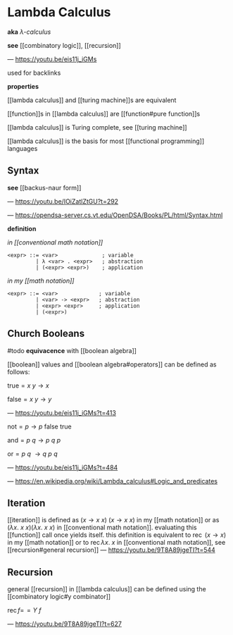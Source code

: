 # Lambda Calculus

**aka** _$\lambda$-calculus_

**see** [[combinatory logic]], [[recursion]]

&mdash; <https://youtu.be/eis11j_iGMs>

used for backlinks

**properties**

[[lambda calculus]] and [[turing machine]]s are equivalent

[[function]]s in [[lambda calculus]] are [[function#pure function]]s

[[lambda calculus]] is Turing complete, see [[turing machine]]

[[lambda calculus]] is the basis for most [[functional programming]] languages

## Syntax

**see** [[backus-naur form]]

&mdash; <https://youtu.be/IOiZatlZtGU?t=292>

&mdash; <https://opendsa-server.cs.vt.edu/OpenDSA/Books/PL/html/Syntax.html>

**definition**

_in [[conventional math notation]]_

```bnf
<expr> ::= <var>              ; variable
         | λ <var> . <expr>   ; abstraction
         | (<expr> <expr>)    ; application
```

_in my [[math notation]]_

```bnf
<expr> ::= <var>             ; variable
         | <var> -> <expr>   ; abstraction
         | <expr> <expr>     ; application
         | (<expr>)
```

## Church Booleans

#todo **equivacence** with [[boolean algebra]]

[[boolean]] values and [[boolean algebra#operators]] can be defined as follows:

$\text{true} = x\ y \rightarrow x$

$\text{false} = x\ y \rightarrow y$

&mdash; <https://youtu.be/eis11j_iGMs?t=413>

$\text{not} = p \rightarrow p\ \text{false}\ \text{true}$

$\text{and} = p\ q \rightarrow p\ q\ p$

$\text{or} = p\ q\ \rightarrow q\ p\ q$

&mdash; <https://youtu.be/eis11j_iGMs?t=484>

&mdash; <https://en.wikipedia.org/wiki/Lambda_calculus#Logic_and_predicates>

## Iteration

[[iteration]] is defined as $(x \rightarrow x\ x)\ (x \rightarrow x\ x)$ in my [[math notation]] or as $(\lambda x.\ x\ x) (\lambda x.\ x\ x)$ in [[conventional math notation]]. evaluating this [[function]] call once yields itself. this definition is equivalent to $\operatorname{rec}\ (x \rightarrow x)$ in my [[math notation]] or to $\operatorname{rec} \lambda x.\ x$ in [[conventional math notation]], see [[recursion#general recursion]] &mdash; <https://youtu.be/9T8A89jgeTI?t=544>

## Recursion

general [[recursion]] in [[lambda calculus]] can be defined using the [[combinatory logic#y combinator]]

$\operatorname{rec} f =\!= Y\ f$

&mdash; <https://youtu.be/9T8A89jgeTI?t=627>
